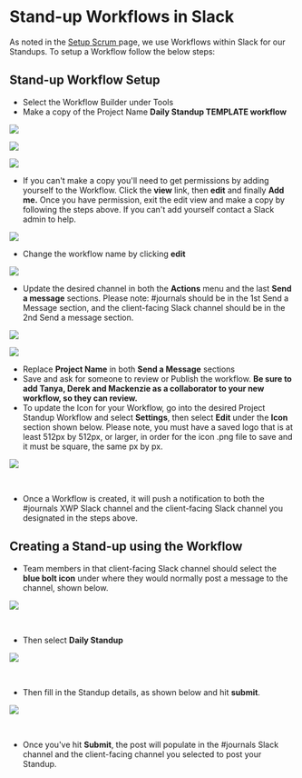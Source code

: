 # Stand-up Workflows in Slack

As noted in the [Setup Scrum ](./)page, we use Workflows within Slack for our Standups. To setup a Workflow follow the below steps:

## **Stand-up Workflow Setup**

* Select the Workflow Builder under Tools
* Make a copy of the Project Name **Daily Standup TEMPLATE workflow** 

![](https://lh5.googleusercontent.com/KHiZlxdIAh_HTFEyWWXlzTPxsf1rzgYSVVkNatgcQexZeszPnV13GM-03tPQ7NGzaorKAn6R7jXMjoDSGviKYYlo3L0zgo-T2aiN5xpTLBTMUPUFQUQx9_5wN9GW4JcTffr2u4-g)

![](https://lh3.googleusercontent.com/spemu5T69Ne0dSZErxwTzfzKGAQdEuFxfcQ35VV3o4xQZ7IeUwTISdWvpdQeh3y5XmkUmEWJPm5yg0YmVe_3alXUxZHqZ192n9gb6Fz2FId43S1qXK1I3r9-QIzHLaa2NwPysPnd)

![](https://lh6.googleusercontent.com/EE4FiOYb06JfIoW0WdXIe4bCszK0B_MTcbpmfFHAxyPBfiu4tOJVIEqUK6Lcu3EAbRcl1G-8W5-kQ5R8wl_yzV6dVjVKioMKPDvJ41-fg2_m-kJijAwVkXZ8G5BCN99PtVJlHDsX)

* If you can't make a copy you'll need to get permissions by adding yourself to the Workflow. Click the **view** link, then **edit** and finally **Add me.** Once you have permission, exit the edit view and make a copy by following the steps above. If you can't add yourself contact a Slack admin to help.

![](https://lh5.googleusercontent.com/LGdDT_O2khFYdhVkchkWKxX-WbmzStC3WBfvzvGysX8daU6JRp0S3mMvtVbfaVAK5ummp2BoUGNNN_cWvaW5jQMZTgZ5a5s5XYMzAtF5TcSpD80vRNpmy9KCAqFTrhqLnzMxoT3f)

* Change the workflow name by clicking **edit**

![](https://lh6.googleusercontent.com/Ne6luIW7vDL7QPYmqq_j1o3vxMM_ar0awLuVigGxIREAh3zOSClXL8rDMuC02JzdyRVXDhilhT-FZiIYkFtYLMkXVo1R9RyNNUij_QAGzEj21ApyesEnlUtkhynBD_RMgBt4Qmlo)

* Update the desired channel in both the **Actions** menu and the last **Send a message** sections. Please note: \#journals should be in the 1st Send a Message section, and the client-facing Slack channel should be in the 2nd Send a message section.

![](https://lh3.googleusercontent.com/7cxVM2QgumIPzeQKhAXiOQxAgGXfR47TGBd9JXy-DJIylO9E9FkfQhaaeKbxEKciTW0N3yXcaPaCM_SQWsFuf8j1KpD5Bo0KYTQZe1lrAlVaTKuMZNQviSwdzL07CmuVfxyWWNCY)

![](https://lh5.googleusercontent.com/zX9gTXU-9DNHHTCB1umU7a_ZFDbqFnQMD_T2SLZ1WF24AD02EbMhg61YWTc7lwV-iFW-1vMMr86lKhcm3xVP7Nlj19GnZYFlEtxYe9aE0zCEyuHigRdP5CyFYN6-dpPhNHPrKAbe)

* Replace **Project Name** in both **Send a Message** sections
* Save and ask for someone to review or Publish the workflow. **Be sure to add Tanya, Derek and Mackenzie as a collaborator to your new workflow, so they can review.**
* To update the Icon for your Workflow, go into the desired Project Standup Workflow and select **Settings**, then select **Edit** under the **Icon** section shown below. Please note, you must have a saved logo that is at least 512px by 512px, or larger, in order for the icon .png file to save and it must be square, the same px by px.

![](https://lh6.googleusercontent.com/DhT3v-i2Pyk2eayoJW6a_qx_YrnKeiHos7wYTmZ2IGhyn6j5oo8iKIT-qUJLHpELyvZlF9gW35l70_xTUhjAx8-i1zRt0qIPGaFMzXoVOv_8biA71GGRpUVAIpmOFzTFqYJkOyNi)

**‌**

* Once a Workflow is created, it will push a notification to both the \#journals XWP Slack channel and the client-facing Slack channel you designated in the steps above. 

## Creating a Stand-up using the Workflow

* Team members in that client-facing Slack channel should select the **blue bolt icon** under where they would normally post a message to the channel, shown below. 

![](https://lh6.googleusercontent.com/NMYoRO5uwGbthBOX0d4qjJnWiMknQrDtPmspWom1aWRSbqXJ2fuGOuyqCmQQM-kAg7CNszdd6ZIfJJJFlE70KIg2fYqJGoK3k2OYeoMkp68uZwxCpewYOP42P7FWWY2nK41nGnJw)

**‌**

* Then select **Daily Standup**

![](https://lh4.googleusercontent.com/n2GrMDE2SMluBYOkWkkbTPQFjjykPYMvH0tF4XJsb6JIpm8PnteNPOB7RM0Al5DZya7F4GFCeE_nCc1P6a92EG0FKp6_bZ7d8PgH-puODsJO7VU7O8R6KC7mxhvPl9htfoBzfEL2)

**‌**

* Then fill in the Standup details, as shown below and hit **submit**. 

![](https://lh4.googleusercontent.com/C_NJaI3MPjawPLq3Cadt2h3GHUWwXPBszklgXLrDBP6HWentVoBlhl3kage4mOv98KG-y_3meU6TCakU22yXQJqBujQlxy8MniSsLK7xfaNsDBIjlg83Hh8b-wXVxhmIXCP2WWP9)

**‌**

* Once you've hit **Submit**, the post will populate in the \#journals Slack channel and the client-facing channel you selected to post your Standup.  

